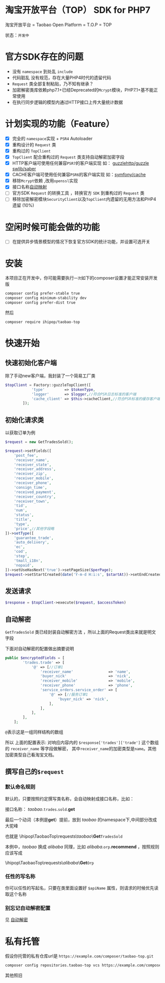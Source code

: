 # 淘宝开放平台（TOP） SDK for PHP7 

淘宝开放平台 = Taobao Open Platform = T.O.P = TOP

状态：`开发中`

# 官方SDK存在的问题

- 没有 `namespace` 到处乱 `include`
- 代码脏乱 没有规范，存在大量PHP4时代的遗留代码
- `Request` 类全部复制粘贴，乃不知有继承？
- 加密解密类库依赖php7.1+已经Deprecated的`Mcrypt`模块，PHP7.1+基不能正常使用
- 在执行同步逻辑的模型内通过HTTP接口上传大量统计数据

# 计划实现的功能（Feature）

- [x] 完全的 `namespace`实现 + `PSR4` Autoloader
- [x] 重构设计的 `Request` 类 
- [x] 重构过的 `TopClient` 
- [x] `TopClient`  配合重构过的 `Request` 类支持自动解密加密字段
- [x] HTTP客户端可使用任何兼容`PSR7`的客户端实现 如： [guzzlehttp/guzzle](https://github.com/guzzle/guzzle) [swlib/saber](https://github.com/swlib/saber)
- [x] CACHE客户端可使用任何兼容`PSR6`的客户端实现 如：[symfony/cache](https://github.com/symfony/cache)
- [x] 移除`Mcrypt`依赖 ,改用`openssl`实现
- [x] 接口名称[自动映射](#默认命名规则)
- [ ] 官方SDK `Request` 的转换工具 ，转换官方 `SDK` 到重构过的 `Request` 类 
- [ ] 移除加密解密模块`SecurityClient`以及`TopClient`内遗留的无用方法和PHP4遗留 (10%)

# 空闲时候可能会做的功能

- [ ] 在提供异步情景模型的情况下恢复官方SDK的统计功能，并设置可选开关 

# 安装

本项目正在开发中，你可能需要执行`一次`如下的composer设置才能正常安装开发版

```bash
composer config prefer-stable true
composer config minimum-stability dev
composer config prefer-dist true 
```

然后

```bash
composer require ihipop/taobao-top
```

# 快速开始

## 快速初始化客户端
除了手动new客户端，我封装了一个简易工厂类
```php
$topClient = Factory::guzzleTopClient([
            'type'         => $tokenType,
            'logger'       => $logger,//符合PSR日志标准的客户端
            'cache_client' => $this->cacheClient,//符合PSR标准的缓存客户端（尚且有BUG）
        ]);
```

## 初始化请求类

以获取订单为例
```php
$request = new GetTradesSold();

$request->setFields([
    'post_fee',
    'receiver_name',
    'receiver_state',
    'receiver_address',
    'receiver_zip',
    'receiver_mobile',
    'receiver_phone',
    'consign_time',
    'received_payment',
    'receiver_country',
    'receiver_town',
    'tid',
    'num',
    'status',
    'title',
    'type',
    'price',//其他字段略
])->setType([
    'guarantee_trade',
    'auto_delivery',
    'ec',
    'cod',
    'step',
    'tmall_i18n',
    'nopaid',
])->setUseHasNext('true')->setPageSize($perPage);
$request->setStartCreated(date('Y-m-d H:i:s', $startAt))->setEndCreated(date('Y-m-d H:i:s', $endAt));
```

## 发送请求

```php
$response = $topClient->execute($request, $accessToken)
```

## 自动解密

`GetTradesSold` 类已经封装自动解密方法 ，所以上面的Request类出来就是明文字段 

下面对自动解密的配置做出摘要说明

```php
public $encryptedFields = [
        'trades.trade' => [
            '@' => [//订单1
                'receiver_name'                => 'name',
                'buyer_nick'                   => 'nick',
                'receiver_mobile'              => 'mobile',
                'receiver_phone'               => 'phone',
                'service_orders.service_order' => [
                    '@' => [//服务订单1
                        'buyer_nick' => 'nick',
                    ],
                ],
            ],
        ],
    ];
```

`@`表示这是一组同样结构的数组

所以 上面的配置表示:
对响应内容内的 `$response['trades']['trade']` 这个数组的 `receiver_name` 等字段做解密，
其中`receiver_name`的加密类型是`name`。其他加密类型自己看淘宝文档。

## 撰写自己的`$request`

### 默认命名规则

默认的，只要按照约定撰写类名称，会自动映射成接口名称，比如：

接口名称： _taobao_.`trades`.`sold`.**get**

最后一个动词（本例是**get**）提前，放到 _taobao_ 的namespace下,中间部分改成大驼峰

也就是 \\ihipop\\TaobaoTop\\requests\\_taobao_\\**Get**`TradesSold`

本例中，_taobao_ 换成 _alibaba_ 同理，比如 _alibaba_.`orp`.**recommend** ，按照规则应该写成

 \\ihipop\\TaobaoTop\\requests\\_alibaba_\\**Get**`Orp`

### 任性的写名称

你可以任性的写起名，只要在类里面设置好 ``$apiName`` 属性，则请求的时候优先读取这个名称

### 别忘记自动解密配置

见 [自动解密](#自动解密)

# 私有托管

假设你托管的私有仓库url是 `https://example.com/composer/taobao-top.git`

```bash
composer config repositories.taobao-top vcs https://example.com/composer/taobao-top.git
```

其他照旧